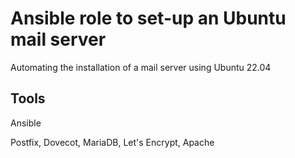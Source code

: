 # Ansible role to set-up an Ubuntu mail server
Automating the installation of a mail server using Ubuntu 22.04

## Tools
Ansible

Postfix, Dovecot, MariaDB, Let's Encrypt, Apache
